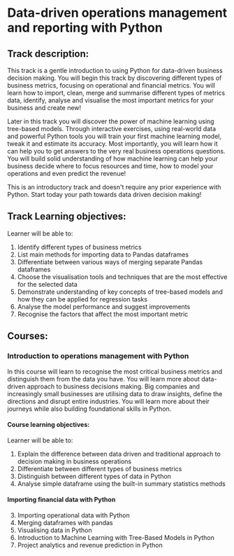 # Data-driven operations management and reporting with Python

## Track description:

This track is a gentle introduction to using Python for data-driven business decision making. You will begin this track by discovering different types of business metrics, focusing on operational and financial metrics. You will learn how to import, clean, merge and summarise different types of metrics data, identify, analyse and visualise the most important metrics for your business and create new!

Later in this track you will discover the power of machine learning using tree-based models. Through interactive exercises, using real-world data and powerful Python tools you will train your first machine learning model, tweak it and estimate its accuracy. Most importantly, you will learn how it can help you to get answers to the very real business operations questions. You will build solid understanding of how machine learning can help your business decide where to focus resources and time, how to model your operations and even predict the revenue! 

This is an introductory track and doesn't require any prior experience with Python. Start today your path towards data driven decision making!


## Track Learning objectives:

Learner will be able to:
1. Identify different types of business metrics
2. List main methods for importing data to Pandas dataframes
3. Differentiate between various ways of merging separate Pandas dataframes
4. Choose the visualisation tools and techniques that are the most effective for the selected data
5. Demonstrate understanding of key concepts of tree-based models and how they can be applied for regression tasks
6. Analyse the model performance and suggest improvements
7. Recognise the factors that affect the most important metric 


## Courses:

### Introduction to operations management with Python

In this course will learn to recognise the most critical business metrics and distinguish them from the data you have. You will learn more about data-driven approach to business decisions making. Big companies and increasingly small businesses are utilising data to draw insights, define the directions and disrupt entire industries. You will learn more about their journeys while also building foundational skills in Python.

#### Course learning objectives:

Learner will be able to:
  1. Explain the difference between data driven and traditional approach to decision making in business operations
  2. Differentiate between different types of business metrics
  3. Distinguish between different types of data in Python
  4. Analyse simple dataframe using the built-in summary statistics methods




#### Importing financial data with Python



3. Importing operational data with Python
4. Merging dataframes with pandas 
5. Visualising data in Python
6. Introduction to Machine Learning with Tree-Based Models in Python
7. Project analytics and revenue prediction in Python


